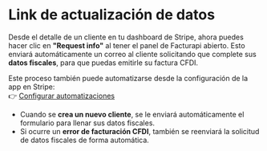 # Link de actualización de datos

Desde el detalle de un cliente en tu dashboard de Stripe, ahora puedes hacer clic en **"Request info"** al tener el panel de Facturapi abierto. Esto enviará automáticamente un correo al cliente solicitando que complete sus **datos fiscales**, para que puedas emitirle su factura CFDI.

Este proceso también puede automatizarse desde la configuración de la app en Stripe:  
👉 [Configurar automatizaciones](https://dashboard.stripe.com/settings/apps/io.facturapi.stripe-app.internal)

- Cuando se **crea un nuevo cliente**, se le enviará automáticamente el formulario para llenar sus datos fiscales.  
- Si ocurre un **error de facturación CFDI**, también se reenviará la solicitud de datos fiscales de forma automática.

